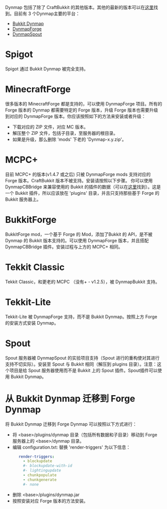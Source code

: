 Dynmap 包括了除了 CraftBukkit 的其他版本。其他的最新的版本可以在[这里](http://www.minecraftforum.net/topic/1543523-dynmap-dynamic-web-based-maps-for-minecraft/)找到。目前有 3 个Dynmap主要的平台：

* [Bukkit Dynmap](https://github.com/webbukkit/dynmap/)
* [DynmapForge](https://github.com/webbukkit/DynmapForge/)
* [DynmapSpout](https://github.com/webbukkit/DynmapSpout/)

# Spigot
Spigot 通过 Bukkit Dynmap 被完全支持。

# MinecraftForge
很多版本的 MinecraftForge 都是支持的，可以使用 DynmapForge 项目。所有的 Forge 版本的 Dynmap 都需要特定的 Forge 版本，升级 Forge 版本也需要升级到对应的 DynmapForge 版本。你应该按照如下的方法来安装或者升级：
* 下载对应的 ZIP 文件，对应 MC 版本。
* 解压整个 ZIP 文件，包括子目录，至服务器的根目录。
* 如果是升级，那么删除 'mods' 下老的 'Dynmap-x.y.zip'。

# MCPC+
目前 MCPC+ 的版本(v1.4.7 或之后) 只被 DynmapForge mods 支持对应的 Forge 版本。CraftBukkit 版本不被支持。安装请按照以下步骤。
你可以使用 DynmapCBBridge 来兼容使用的 Bukkit 的插件的数据（可以在[这里](http://www.minecraftforum.net/topic/1543523-dynmap-dynamic-web-based-maps-for-minecraft/)找到）。这是一个 Bukkit 插件，所以应该放在 'plugins' 目录，并且只支持那些基于 Forge 的 Bukkit 服务器上。

# BukkitForge
BukkitForge mod，一个基于 Forge 的 Mod，添加了Bukkit 的 API，是不被 Dynmap 的 Bukkit 版本支持的。可以使用 DynmapForge 版本，并且搭配 DynmapCBBridge 插件。安装过程与上方的 MCPC+ 相同。

# Tekkit Classic
Tekkit Classic，和更老的 MCPC （没有+ - v1.2.5），被 DynmapBukkit 支持。

# Tekkit-Lite
Tekkit-Lite 被 DynmapForge 支持，而不是 Bukkit Dynmap。按照上方 Forge 的安装方式安装 Dynmap。

# Spout
Spout 服务器被 DynmapSpout 的实验项目支持（Spout 进行的重构使对其进行支持不切实际）。安装至 Spout 与 Bukkit 相同（解压到 plugins 目录）。注意：这个项目是给 Spout 服务器使用而不是 Bukkit 上的 Spout 插件。Spout插件可以使用 Bukkit Dynmap。

# 从 Bukkit Dynmap 迁移到 Forge Dynmap
将 Bukkit Dynmap 迁移到 Forge Dynmap 可以按照以下方式进行：
* 将 &lt;base&gt;/plugins/dynmap 目录（包括所有数据和子目录）移动到 Forge 服务器上的 &lt;base&gt;/dynmap 目录。
* 编辑 configuration.txt: 替换 'render-triggers' 为以下信息：
```yaml
      render-triggers:
        - blockupdate
        #- blockupdate-with-id
        #- lightingupdate
        - chunkpopulate
        - chunkgenerate
        #- none
```

* 删除 &lt;base&gt;/plugins/dynmap.jar
* 按照安装对应 Forge 版本的方法安装。


